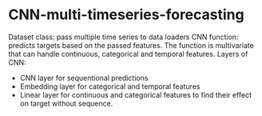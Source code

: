 # CNN-multi-timeseries-forecasting
Dataset class: pass multiple time series to data loaders
CNN function: predicts targets based on the passed features. The function is multivariate that can handle continuous, categorical and temporal features. 
Layers of CNN:
- CNN layer for sequentional predictions
- Embedding layer for categorical and temporal features
- Linear layer for continuous and categorical features to find their effect on target without sequence.
